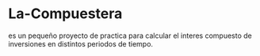 # La-Compuestera
es un pequeño proyecto de practica para calcular el interes compuesto de inversiones en distintos periodos de tiempo.
